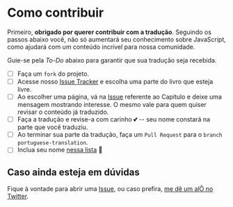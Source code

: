 # Como contribuir

Primeiro, **obrigado por querer contribuir com a tradução**. Seguindo os passos abaixo você, não só aumentará seu conhecimento sobre JavaScript, como ajudará com um conteúdo incrível para nossa comunidade. 

Guie-se pela _To-Do_ abaixo para garantir que sua tradução seja recebida.

- [ ] Faça um `fork` do projeto.
- [ ] Acesse nosso [Issue Tracker](waffle.io/cez-aug/You-Dont-Know-JS) e escolha uma parte do livro que esteja livre.
- [ ] Ao escolher uma página, vá na [Issue](https://github.com/cez-aug/You-Dont-Know-JS/issues) referente ao Capítulo e deixe uma mensagem mostrando interesse. O mesmo vale para quem quiser revisar o conteúdo já traduzido.
- [ ] Faça a tradução e revise-a com carinho :two_hearts:  -- seu nome constará na parte que você traduziu.
- [ ] Ao terminar sua parte da tradução, faça um `Pull Request` para o `branch` `portuguese-translation`.
- [ ] Inclua seu nome [nessa lista](CONTRIBUTORS.md) :star2:

## Caso ainda esteja em dúvidas

Fique à vontade para abrir uma [Issue](https://github.com/cezaraugusto/You-Dont-Know-JS/issues), ou caso prefira, [me dê um alÔ no Twitter](twitter.com/cezar_augusto).
